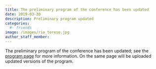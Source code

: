 ```yaml
---
title: The preliminary program of the conference has been updated
date: 2019-03-20
description: Preliminary program updated
categories:
  #- friends
image: /images/rio_terese.jpg
author_staff_member:
---
```


The preliminary program of the conference has been updated; see the [program page](/program.html) for more information. On the same page will be uploaded updated versions of the program.
